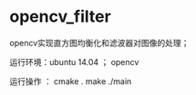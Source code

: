 # opencv_filter
opencv实现直方图均衡化和滤波器对图像的处理；

运行环境：ubuntu 14.04 ；
opencv 

运行操作 ：  cmake .
             make
             ./main
